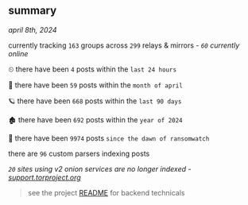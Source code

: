 
## summary
_april 8th, 2024_

currently tracking `163` groups across `299` relays & mirrors - _`60` currently online_

⏲ there have been `4` posts within the `last 24 hours`

🦈 there have been `59` posts within the `month of april`

🪐 there have been `668` posts within the `last 90 days`

🏚 there have been `692` posts within the `year of 2024`

🦕 there have been `9974` posts `since the dawn of ransomwatch`

there are `96` custom parsers indexing posts

_`20` sites using v2 onion services are no longer indexed - [support.torproject.org](https://support.torproject.org/onionservices/v2-deprecation/)_

> see the project [README](https://github.com/joshhighet/ransomwatch#ransomwatch--) for backend technicals
